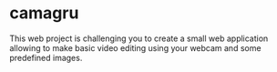 # camagru
This web project is challenging you to create a small web application allowing to make basic video editing using your webcam and some predefined images.
